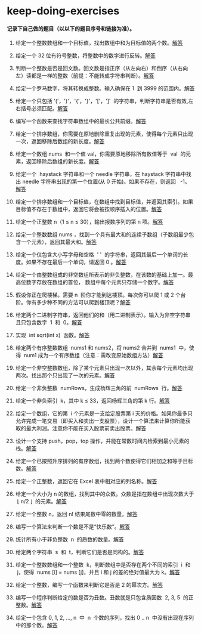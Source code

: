 # keep-doing-exercises

#### 记录下自己做的题目（以以下的题目序号和链接为准）。

1. 给定一个整数数组和一个目标值，找出数组中和为目标值的两个数。[解答](https://github.com/YaliixxG/keep-doing-exercises/blob/master/1.two-sum.js)

2. 给定一个 32 位有符号整数，将整数中的数字进行反转。[解答](https://github.com/YaliixxG/keep-doing-exercises/blob/master/7.reverse-integer.js)

3. 判断一个整数是否是回文数。回文数是指正序（从左向右）和倒序（从右向左）读都是一样的整数（前提：不能转成字符串判断）。[解答](https://github.com/YaliixxG/keep-doing-exercises/blob/master/9.palindrome-number.js)

4. 给定一个罗马数字，将其转换成整数。输入确保在 1  到 3999 的范围内。[解答](https://github.com/YaliixxG/keep-doing-exercises/blob/master/13.roman-to-integer.js)

5. 给定一个只包括 '('，')'，'{'，'}'，'['，']'  的字符串，判断字符串是否有效,左右括号必须匹配。[解答](https://github.com/YaliixxG/keep-doing-exercises/blob/master/20.valid-parentheses.js)

6. 编写一个函数来查找字符串数组中的最长公共前缀。[解答](https://github.com/YaliixxG/keep-doing-exercises/blob/master/14.longest-common-prefix.js)

7. 给定一个排序数组，你需要在原地删除重复出现的元素，使得每个元素只出现一次，返回移除后数组的新长度。[解答](https://github.com/YaliixxG/keep-doing-exercises/blob/master/26.remove-duplicates-from-sorted-array.js)

8. 给定一个数组 nums  和一个值 val，你需要原地移除所有数值等于  val  的元素，返回移除后数组的新长度。[解答](https://github.com/YaliixxG/keep-doing-exercises/blob/master/27.remove-element.js)

9. 给定一个  haystack 字符串和一个 needle 字符串，在 haystack 字符串中找出 needle 字符串出现的第一个位置(从 0 开始)。如果不存在，则返回   -1。[解答](https://github.com/YaliixxG/keep-doing-exercises/blob/master/28.implement-strstr.js)

10. 给定一个排序数组和一个目标值，在数组中找到目标值，并返回其索引。如果目标值不存在于数组中，返回它将会被按顺序插入的位置。[解答](https://github.com/YaliixxG/keep-doing-exercises/blob/master/35.search-insert-position.js)

11. 给定一个正整数 n（1 ≤ n ≤ 30），输出报数序列的第 n 项。[解答](https://github.com/YaliixxG/keep-doing-exercises/blob/master/38.count-and-say.js)

12. 给定一个整数数组 nums ，找到一个具有最大和的连续子数组（子数组最少包含一个元素），返回其最大和。[解答](https://github.com/YaliixxG/keep-doing-exercises/blob/master/53.maximum-subarray.js)

13. 给定一个仅包含大小写字母和空格  ' '  的字符串，返回其最后一个单词的长度。如果不存在最后一个单词，请返回 0 。[解答](https://github.com/YaliixxG/keep-doing-exercises/blob/master/58.length-of-last-word.js)

14. 给定一个由整数组成的非空数组所表示的非负整数，在该数的基础上加一。最高位数字存放在数组的首位， 数组中每个元素只存储一个数字。[解答](https://github.com/YaliixxG/keep-doing-exercises/blob/master/66.plus-one.js)

15. 假设你正在爬楼梯。需要 n  阶你才能到达楼顶。每次你可以爬 1 或 2 个台阶。你有多少种不同的方法可以爬到楼顶呢？[解答](https://github.com/YaliixxG/keep-doing-exercises/blob/master/70.climbing-stairs.js)

16. 给定两个二进制字符串，返回他们的和（用二进制表示）。输入为非空字符串且只包含数字  1  和  0。[解答](https://github.com/YaliixxG/keep-doing-exercises/blob/master/67.add-binary.js)

17. 实现  int sqrt(int x)  函数。[解答](https://github.com/YaliixxG/keep-doing-exercises/blob/master/69.sqrtx.js)

18. 给定两个有序整数数组  nums1 和 nums2，将 nums2 合并到  nums1  中，使得  num1 成为一个有序数组（注意：需改变原始数组方法）[解答](https://github.com/YaliixxG/keep-doing-exercises/blob/master/88.merge-sorted-array.js)

19. 给定一个非空整数数组，除了某个元素只出现一次以外，其余每个元素均出现两次。找出那个只出现了一次的元素。[解答](https://github.com/YaliixxG/keep-doing-exercises/blob/master/136.single-number.js)

20. 给定一个非负整数  numRows，生成杨辉三角的前  numRows  行。[解答](https://github.com/YaliixxG/keep-doing-exercises/blob/master/118.pascals-triangle.js)

21. 给定一个非负索引  k，其中 k ≤ 33，返回杨辉三角的第 k 行。[解答](https://github.com/YaliixxG/keep-doing-exercises/blob/master/119.pascals-triangle-ii.js)

22. 给定一个数组，它的第  i 个元素是一支给定股票第 i 天的价格。如果你最多只允许完成一笔交易（即买入和卖出一支股票），设计一个算法来计算你所能获取的最大利润。注意你不能在买入股票前卖出股票。[解答](https://github.com/YaliixxG/keep-doing-exercises/blob/master/121.best-time-to-buy-and-sell-stock.js)

23. 设计一个支持 push，pop，top 操作，并能在常数时间内检索到最小元素的栈。[解答](https://github.com/YaliixxG/keep-doing-exercises/blob/master/155.min-stack.js)

24. 给定一个已按照升序排列的有序数组，找到两个数使得它们相加之和等于目标数。[解答](https://github.com/YaliixxG/keep-doing-exercises/blob/master/167.two-sum-ii-input-array-is-sorted.js)

25. 给定一个正整数，返回它在 Excel 表中相对应的列名称。[解答](https://github.com/YaliixxG/keep-doing-exercises/blob/master/168.excel-sheet-column-title.js)

26. 给定一个大小为 n 的数组，找到其中的众数。众数是指在数组中出现次数大于  ⌊ n/2 ⌋  的元素。[解答](https://github.com/YaliixxG/keep-doing-exercises/blob/master/169.majority-element.js)

27. 给定一个整数 n，返回 n! 结果尾数中零的数量。[解答](https://github.com/YaliixxG/keep-doing-exercises/blob/master/172.factorial-trailing-zeroes.js)

28. 编写一个算法来判断一个数是不是“快乐数”。[解答](https://github.com/YaliixxG/keep-doing-exercises/blob/master/202.happy-number.js)

29. 统计所有小于非负整数  n  的质数的数量。[解答](https://github.com/YaliixxG/keep-doing-exercises/blob/master/204.count-primes.python3.py)

30. 给定两个字符串  s  和  t，判断它们是否是同构的。[解答](https://github.com/YaliixxG/keep-doing-exercises/blob/master/205.isomorphic-strings.python3.py)

31. 给定一个整数数组和一个整数  k，判断数组中是否存在两个不同的索引  i  和  j，使得  nums [i] = nums [j]，并且 i 和 j 的差的绝对值最大为 k。[解答](https://github.com/YaliixxG/keep-doing-exercises/blob/master/219.contains-duplicate-ii.py)

32. 给定一个整数，编写一个函数来判断它是否是 2 的幂次方。[解答](https://github.com/YaliixxG/keep-doing-exercises/blob/master/231.power-of-two.js)

33. 编写一个程序判断给定的数是否为丑数。丑数就是只包含质因数  2, 3, 5  的正整数。[解答](https://github.com/YaliixxG/keep-doing-exercises/blob/master/263.ugly-number.js)

34. 给定一个包含 0, 1, 2, ..., n  中  n  个数的序列，找出 0 .. n  中没有出现在序列中的那个数。[解答](https://github.com/YaliixxG/keep-doing-exercises/blob/master/268.missing-number.js)
